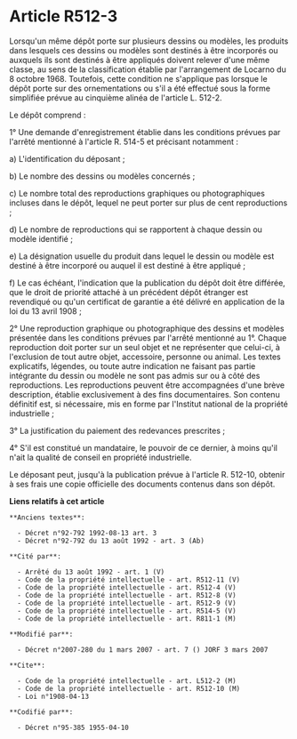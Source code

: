 # Article R512-3

Lorsqu'un même dépôt porte sur plusieurs dessins ou modèles, les produits dans lesquels ces dessins ou modèles sont destinés
à être incorporés ou auxquels ils sont destinés à être appliqués doivent relever d'une même classe, au sens de la
classification établie par l'arrangement de Locarno du 8 octobre 1968. Toutefois, cette condition ne s'applique pas lorsque
le dépôt porte sur des ornementations ou s'il a été effectué sous la forme simplifiée prévue au cinquième alinéa de l'article
L. 512-2.

Le dépôt comprend :

1° Une demande d'enregistrement établie dans les conditions prévues par l'arrêté mentionné à l'article R. 514-5 et précisant
notamment :

a) L'identification du déposant ;

b) Le nombre des dessins ou modèles concernés ;

c) Le nombre total des reproductions graphiques ou photographiques incluses dans le dépôt, lequel ne peut porter sur plus de
cent reproductions ;

d) Le nombre de reproductions qui se rapportent à chaque dessin ou modèle identifié ;

e) La désignation usuelle du produit dans lequel le dessin ou modèle est destiné à être incorporé ou auquel il est destiné à
être appliqué ;

f) Le cas échéant, l'indication que la publication du dépôt doit être différée, que le droit de priorité attaché à un
précédent dépôt étranger est revendiqué ou qu'un certificat de garantie a été délivré en application de la loi du 13 avril
1908 ;

2° Une reproduction graphique ou photographique des dessins et modèles présentée dans les conditions prévues par l'arrêté
mentionné au 1°. Chaque reproduction doit porter sur un seul objet et ne représenter que celui-ci, à l'exclusion de tout
autre objet, accessoire, personne ou animal. Les textes explicatifs, légendes, ou toute autre indication ne faisant pas
partie intégrante du dessin ou modèle ne sont pas admis sur ou à côté des reproductions. Les reproductions peuvent être
accompagnées d'une brève description, établie exclusivement à des fins documentaires. Son contenu définitif est, si
nécessaire, mis en forme par l'Institut national de la propriété industrielle ;

3° La justification du paiement des redevances prescrites ;

4° S'il est constitué un mandataire, le pouvoir de ce dernier, à moins qu'il n'ait la qualité de conseil en propriété
industrielle.

Le déposant peut, jusqu'à la publication prévue à l'article R. 512-10, obtenir à ses frais une copie officielle des documents
contenus dans son dépôt.

**Liens relatifs à cet article**

	**Anciens textes**:

	  - Décret n°92-792 1992-08-13 art. 3
	  - Décret n°92-792 du 13 août 1992 - art. 3 (Ab)

	**Cité par**:

	  - Arrêté du 13 août 1992 - art. 1 (V)
	  - Code de la propriété intellectuelle - art. R512-11 (V)
	  - Code de la propriété intellectuelle - art. R512-4 (V)
	  - Code de la propriété intellectuelle - art. R512-8 (V)
	  - Code de la propriété intellectuelle - art. R512-9 (V)
	  - Code de la propriété intellectuelle - art. R514-5 (V)
	  - Code de la propriété intellectuelle - art. R811-1 (M)

	**Modifié par**:

	  - Décret n°2007-280 du 1 mars 2007 - art. 7 () JORF 3 mars 2007

	**Cite**:

	  - Code de la propriété intellectuelle - art. L512-2 (M)
	  - Code de la propriété intellectuelle - art. R512-10 (M)
	  - Loi n°1908-04-13

	**Codifié par**:

	  - Décret n°95-385 1955-04-10
